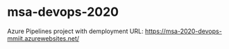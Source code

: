 # msa-devops-2020
Azure Pipelines project with demployment URL: https://msa-2020-devops-mmiit.azurewebsites.net/
